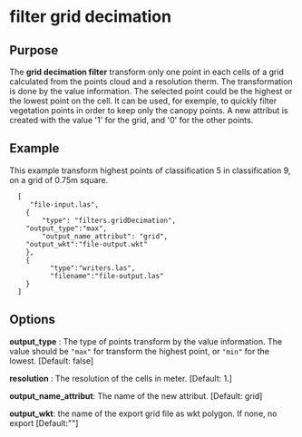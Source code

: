 # filter grid decimation

Purpose
---------------------------------------------------------------------------------------------------------

The **grid decimation filter** transform only one point in each cells of a grid calculated from the points cloud and a resolution therm. The transformation is done by the value information. The selected point could be the highest or the lowest point on the cell. It can be used, for exemple, to quickly filter vegetation points in order to keep only the canopy points. A new attribut is created with the value '1' for the grid, and '0' for the other points.


Example
---------------------------------------------------------------------------------------------------------

This example transform highest points of classification 5 in classification 9, on a grid of 0.75m square. 


```
  [
     "file-input.las",
    {
        "type": "filters.gridDecimation",
	"output_type":"max",
        "output_name_attribut": "grid",
	"output_wkt":"file-output.wkt"
    },
    {
          "type":"writers.las",
          "filename":"file-output.las"
    }
  ]
```

Options
---------------------------------------------------------------------------------------------------------------------------------------------------------------------

**output_type** : 
  The type of points transform by the value information. The value should be ``"max"`` for transform the highest point, or ``"min"`` for the lowest. [Default: false]

**resolution** :
  The resolution of the cells in meter. [Default: 1.]

**output_name_attribut**: The name of the new attribut. [Default: grid]

**output_wkt**: the name of the export grid file as wkt polygon. If none, no export [Default:""]
